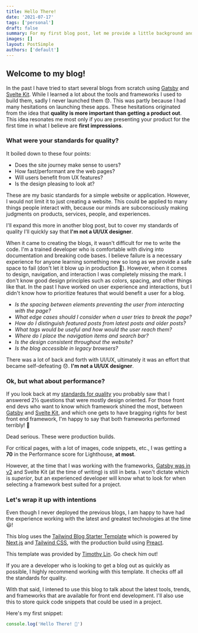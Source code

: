 ```yaml
---
title: Hello There!
date: '2021-07-17'
tags: ['personal']
draft: false
summary: For my first blog post, let me provide a little background and explain my intentions for starting this blog.
images: []
layout: PostSimple
authors: ['default']
---
```


## Welcome to my blog!

In the past I have tried to start several blogs from scratch using [Gatsby](https://github.com/AGS1130/developer-blog-frontend) and [Svelte Kit](https://github.com/AGS1130/ags1130.dev). While I learned a lot about the tools and frameworks I used to build them, sadly I never launched them 😞. This was partly because I had many hesitations on launching these apps. These hesitations originated from the idea that **quality is more important than getting a product out**. This idea resonates me most only if you are presenting your product for the first time in what I believe are **first impressions**.

### What were your standards for quality?

It boiled down to these four points:

- Does the site journey make sense to users?
- How fast/performant are the web pages?
- Will users benefit from UX features?
- Is the design pleasing to look at?

These are my basic standards for a simple website or application. However, I would not limit it to just creating a website. This could be applied to many things people interact with, because our minds are subconsciously making judgments on products, services, people, and experiences.

I'll expand this more in another blog post, but to cover my standards of quality I'll quickly say that **I'm not a UI/UX designer**.

When it came to creating the blogs, it wasn't difficult for me to write the code. I'm a trained developer who is comfortable with diving into documentation and breaking code bases. I believe failure is a necessary experience for anyone learning something new so long as we provide a safe space to fail (don't let it blow up in production 🤯). However, when it comes to design, navigation, and interaction I was completely missing the mark. I don't know good design principles such as colors, spacing, and other things like that. In the past I have worked on user experience and interactions, but I didn't know how to prioritize features that would benefit a user for a blog.

- _Is the spacing between elements preventing the user from interacting with the page?_
- _What edge cases should I consider when a user tries to break the page?_
- _How do I distinguish featured posts from latest posts and older posts?_
- _What tags would be useful and how would the user reach them?_
- _Where do I place the navigation items and search bar?_
- _Is the design consistent throughout the website?_
- _Is the blog accessible in legacy browsers?_

There was a lot of back and forth with UI/UX, ultimately it was an effort that became self-defeating 😞. **I'm not a UI/UX designer**.

### Ok, but what about performance?

If you look back at my [standards for quality](#what-were-your-standards-for-quality) you probably saw that I answered 2½ questions that were mostly design oriented. For those front end devs who want to know which framework shined the most, between [Gatsby](https://www.gatsbyjs.com/) and [Svelte Kit](https://kit.svelte.dev/), and which one gets to have bragging rights for best front end framework, I'm happy to say that both frameworks performed terribly! 🎉

Dead serious. These were production builds.

For critical pages, with a lot of images, code snippets, etc., I was getting a **70** in the Performance score for Lighthouse, **at most**.

However, at the time that I was working with the frameworks, [Gatsby was in v2](https://www.gatsbyjs.com/docs/reference/release-notes/v3.0/) and Svelte Kit (at the time of writing) is still in beta. I won't dictate which is _superior_, but an experienced developer will know what to look for when selecting a framework best suited for a project.

### Let's wrap it up with intentions

Even though I never deployed the previous blogs, I am happy to have had the experience working with the latest and greatest technologies at the time 😃!

This blog uses the [Tailwind Blog Starter Template](https://github.com/timlrx/tailwind-nextjs-starter-blog) which is powered by [Next.js](https://nextjs.org/) and [Tailwind CSS](https://tailwindcss.com/), with the production build using [Preact](https://preactjs.com/).

This template was provided by [Timothy Lin](https://www.timlrx.com/). Go check him out!

If you are a developer who is looking to get a blog out as quickly as possible, I highly recommend working with this template. It checks off all the standards for quality.

With that said, I intened to use this blog to talk about the latest tools, trends, and frameworks that are available for front end development. I'll also use this to store quick code snippets that could be used in a project.

Here's my first snippet:

```js
console.log('Hello There! 👋')
```
